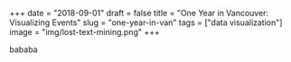 +++
date = "2018-09-01"
draft = false
title = "One Year in Vancouver: Visualizing Events"
slug = "one-year-in-van"
tags = ["data visualization"]
image = "img/lost-text-mining.png"
+++

bababa

<div id="root"></div>

<script src="http://localhost:9001/bundle.js"></script>
<!-- <script src="bundle.js"></script> -->
